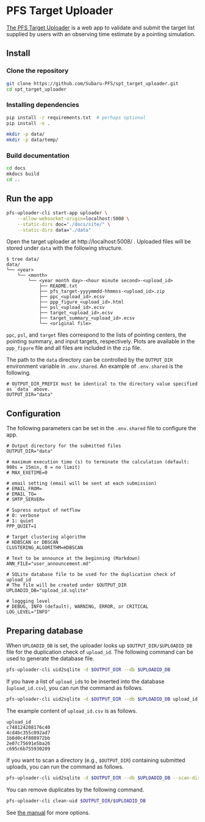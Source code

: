 # PFS Target Uploader

[The PFS Target Uploader](https://pfs-etc.naoj.hawaii.edu/uploader/) is a web app to validate and submit the target list supplied by users with an observing time estimate by a pointing simulation.

## Install

### Clone the repository

```sh
git clone https://github.com/Subaru-PFS/spt_target_uploader.git
cd spt_target_uploader
```

### Installing dependencies

```sh
pip install -r requirements.txt  # perhaps optional
pip install -e .

mkdir -p data/
mkdir -p data/temp/
```

### Build documentation

```sh
cd docs
mkdocs build
cd ..
```

## Run the app

```sh
pfs-uploader-cli start-app uploader \
    --allow-websocket-origin=localhost:5008 \
    --static-dirs doc="./docs/site/" \
    --static-dirs data="./data"
```

Open the target uploader at http://localhost:5008/ .
Uploaded files will be stored under `data` with the following structure.

```
$ tree data/
data/
└── <year>
    └── <month>
        └── <year month day>-<hour minute second>-<upload_id>
            ├── README.txt
            ├── pfs_target-yyyymmdd-hhmmss-<upload_id>.zip
            ├── ppc_<upload_id>.ecsv
            ├── ppp_figure_<upload_id>.html
            ├── psl_<upload_id>.ecsv
            ├── target_<upload_id>.ecsv
            ├── target_summary_<upload_id>.ecsv
            └── <original file>
```

`ppc`, `psl`, and `target` files correspond to the lists of pointing centers, the pointing summary, and input targets, respectively.
Plots are available in the `ppp_figure` file and all files are included in the `zip` file.

The path to the `data` directory can be controlled by the `OUTPUT_DIR` environment variable in `.env.shared`. An example of `.env.shared` is the following.

```
# OUTPUT_DIR_PREFIX must be identical to the directory value specified as `data` above.
OUTPUT_DIR="data"
```

## Configuration

The following parameters can be set in the `.env.shared` file to configure the app.

```
# Output directory for the submitted files
OUTPUT_DIR="data"

# maximum execution time (s) to terminate the calculation (default: 900s = 15min, 0 = no limit)
# MAX_EXETIME=0

# email setting (email will be sent at each submission)
# EMAIL_FROM=
# EMAIL_TO=
# SMTP_SERVER=

# Supress output of netflow
# 0: verbose
# 1: quiet
PPP_QUIET=1

# Target clustering algorithm
# HDBSCAN or DBSCAN
CLUSTERING_ALGORITHM=HDBSCAN

# Text to be announce at the beginning (Markdown)
ANN_FILE="user_announcement.md"

# SQLite database file to be used for the duplication check of upload_id
# The file will be created under $OUTPUT_DIR
UPLOADID_DB="upload_id.sqlite"

# loggging level
# DEBUG, INFO (default), WARNING, ERROR, or CRITICAL
LOG_LEVEL="INFO"
```

## Preparing database

When `UPLOADID_DB` is set, the uploader looks up `$OUTPUT_DIR/$UPLOADID_DB` file for the duplication check of `upload_id`.
The following command can be used to generate the database file.

```sh
pfs-uploader-cli uid2sqlite -d $OUTPUT_DIR --db $UPLOADID_DB
```

If you have a list of `upload_id`s to be inserted into the database (`upload_id.csv`), you can run the command as follows.

```sh
pfs-uploader-cli uid2sqlite -d $OUTPUT_DIR --db $UPLOADID_DB upload_id.csv
```

The example content of `upload_id.csv` is as follows.

```csv
upload_id
c748124208176c40
4cd4bc355c092ad7
1b8d0c4f808972bb
2e07c75691e5ba26
c695c6b755930209
```

If you want to scan a directory (e.g., `$OUTPUT_DIR`) containing submitted uploads, you can run the command as follows.

```sh
pfs-uploader-cli uid2sqlite -d $OUTPUT_DIR --db $UPLOADID_DB --scan-dir $OUTPUT_DIR
```

You can remove duplicates by the following command.

```sh
pfs-uploader-cli clean-uid $OUTPUT_DIR/$UPLOADID_DB
```

See [the manual](./cli.md) for more options.
